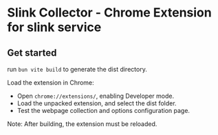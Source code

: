 # Slink Collector - Chrome Extension for slink service

## Get started

run `bun vite build` to generate the dist directory.

Load the extension in Chrome:

- Open `chrome://extensions/`, enabling Developer mode.
- Load the unpacked extension, and select the dist folder.
- Test the webpage collection and options configuration page.

Note: After building, the extension must be reloaded.
